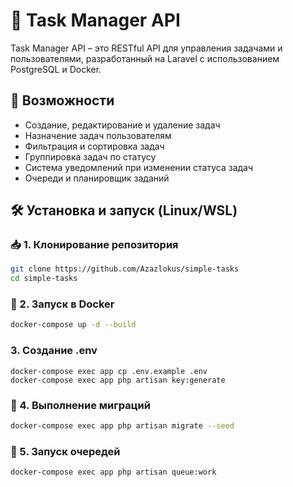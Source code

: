 # 📝 Task Manager API

Task Manager API – это RESTful API для управления задачами и пользователями, разработанный на Laravel с использованием PostgreSQL и Docker. 

## 🚀 Возможности
- Создание, редактирование и удаление задач
- Назначение задач пользователям
- Фильтрация и сортировка задач
- Группировка задач по статусу
- Система уведомлений при изменении статуса задач
- Очереди и планировщик заданий

## 🛠️ Установка и запуск (Linux/WSL)

### 📥 1. Клонирование репозитория
```sh
git clone https://github.com/Azazlokus/simple-tasks
cd simple-tasks
```

### 🐳 2. Запуск в Docker

```sh
docker-compose up -d --build
```
### 3. Создание .env
```
docker-compose exec app cp .env.example .env
docker-compose exec app php artisan key:generate
```

### 📂 4. Выполнение миграций
```sh
docker-compose exec app php artisan migrate --seed
```

### 🎯 5. Запуск очередей
```sh
docker-compose exec app php artisan queue:work
```